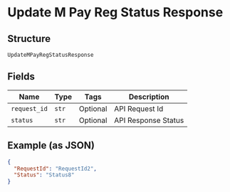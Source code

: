 
# Update M Pay Reg Status Response

## Structure

`UpdateMPayRegStatusResponse`

## Fields

| Name | Type | Tags | Description |
|  --- | --- | --- | --- |
| `request_id` | `str` | Optional | API Request Id |
| `status` | `str` | Optional | API Response Status |

## Example (as JSON)

```json
{
  "RequestId": "RequestId2",
  "Status": "Status8"
}
```

